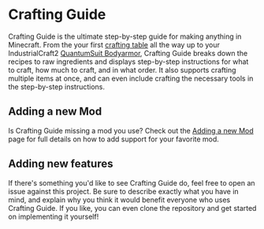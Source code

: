 # Crafting Guide

Crafting Guide is the ultimate step-by-step guide for making anything in Minecraft. From the your first [crafting table](http://crafting-guide.com/item/crafting_table) all the way up to your IndustrialCraft2 [QuantumSuit Bodyarmor](http://crafting-guide.com/item/quantumsuit_bodyarmor), Crafting Guide breaks down the recipes to raw ingredients and displays step-by-step instructions for what to craft, how much to craft, and in what order.  It also supports crafting multiple items at once, and can even include crafting the necessary tools in the step-by-step instructions.

## Adding a new Mod

Is Crafting Guide missing a mod you use?  Check out the [Adding a new Mod](https://github.com/andrewminer/crafting-guide/wiki/Adding-support-for-a-new-Mod) page for full details on how to add support for your favorite mod.

## Adding new features

If there's something you'd like to see Crafting Guide do, feel free to open an issue against this project. Be sure to describe exactly what you have in mind, and explain why you think it would benefit everyone who uses Crafting Guide.  If you like, you can even clone the repository and get started on implementing it yourself!
